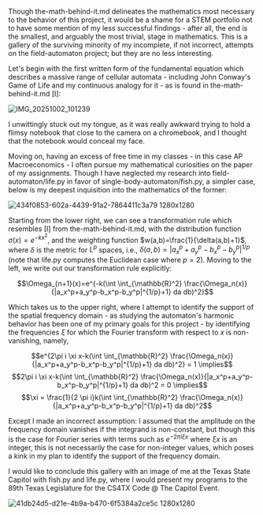 Though the-math-behind-it.md delineates the mathematics most necessary to the behavior of this project, it would be a shame for a STEM portfolio not to have some mention of my less successful findings - after all, the end is the smallest, and arguably the most trivial, stage in mathematics.
This is a gallery of the surviving minority of my incomplete, if not incorrect, attempts on the field-automaton project; but they are no less interesting.

Let's begin with the first written form of the fundamental equation which describes a massive range of cellular automata - including John Conway's Game of Life and my continuous analogy for it - as is found in the-math-behind-it.md [I]:

![IMG_20251002_101239](https://github.com/user-attachments/assets/4542e068-6436-4791-a4a4-f1815bee8998)

I unwittingly stuck out my tongue, as it was really awkward trying to hold a flimsy notebook that close to the camera on a chromebook, and I thought that the notebook would conceal my face.

Moving on, having an excess of free time in my classes - in this case AP Macroeconomics - I often pursue my mathematical curiosities on the paper of my assignments. 
Though I have neglected my research into field-automaton/life.py in favor of single-body-automaton/fish.py, a simpler case, below is my deepest inquisition into the mathematics of the former:

![434f0853-602a-4439-91a2-7864411c3a79 1280x1280](https://github.com/user-attachments/assets/3172b94a-bb24-4d94-8e75-8d2ad3efcf32)

Starting from the lower right, we can see a transformation rule which resembles [I] from the-math-behind-it.md, with the distribution function $\sigma(x) = e^{-kx^2}$, and the weighting function $w(a,b)=\frac{1}{\delta(a,b)+1}$, where $\delta$ is the metric for $L^p$ spaces, i.e., $\delta(a,b)=|a_x^p+a_y^p-b_x^p-b_y^p|^{1/p}$ (note that life.py computes the Euclidean case where $p = 2$). Moving to the left, we write out our transformation rule explicitly:

$$\Omega_{n+1}(x)=e^{-k(\int \int_{\mathbb{R}^2} \frac{\Omega_n(x)}{|a_x^p+a_y^p-b_x^p-b_y^p|^{1/p}+1} da db)^2}$$

Which takes us to the upper right, where I attempt to identify the support of the spatial frequency domain - as studying the automaton's harmonic behavior has been one of my primary goals for this project - by identifying the frequencies $\xi$ for which the Fourier transform with respect to $x$ is non-vanishing, namely,

$$e^{2\pi i \xi x-k(\int \int_{\mathbb{R}^2} \frac{\Omega_n(x)}{|a_x^p+a_y^p-b_x^p-b_y^p|^{1/p}+1} da db)^2} = 1 \implies$$
$$2\pi i \xi x-k(\int \int_{\mathbb{R}^2} \frac{\Omega_n(x)}{|a_x^p+a_y^p-b_x^p-b_y^p|^{1/p}+1} da db)^2 = 0 \implies$$
$$\xi = \frac{1}{2 \pi i}k(\int \int_{\mathbb{R}^2} \frac{\Omega_n(x)}{|a_x^p+a_y^p-b_x^p-b_y^p|^{1/p}+1} da db)^2$$

Except I made an incorrect assumption: I assumed that the amplitude on the frequency domain vanishes if the integrand is non-constant, but though this is the case for Fourier series with terms such as $e^{-2 \pi i \xi x}$ where $\xi x$ is an integer, this is not necessarily the case for non-integer values, which poses a kink in my plan to identify the support of the frequency domain.

I would like to conclude this gallery with an image of me at the Texas State Capitol with fish.py and life.py, where I would present my programs to the 89th Texas Legislature for the CS4TX Code @ The Capitol Event.

![41db24d5-d21e-4b9a-b470-6f5384a2ce5c 1280x1280](https://github.com/user-attachments/assets/dc98e21c-02e7-496a-84ac-6c13bd829c53)
